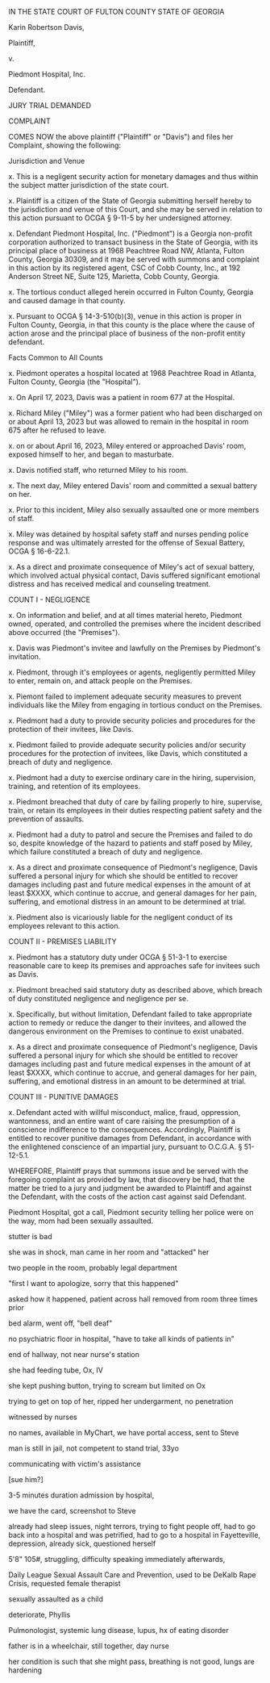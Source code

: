  

IN THE STATE COURT OF FULTON COUNTY
STATE OF GEORGIA

Karin Robertson Davis,

Plaintiff,

v.

Piedmont Hospital, Inc.

Defendant.

JURY TRIAL DEMANDED

COMPLAINT

COMES NOW the above plaintiff ("Plaintiff" or "Davis") and files her Complaint, showing the following:

Jurisdiction and Venue

x. This is a negligent security action for monetary damages and thus within the subject matter jurisdiction of the state court.

x. Plaintiff is a citizen of the State of Georgia submitting herself hereby to the jurisdiction and venue of this Court, and she may be served in relation to this action pursuant to OCGA § 9-11-5 by her undersigned attorney.

x. Defendant Piedmont Hospital, Inc. ("Piedmont") is a Georgia non-profit corporation authorized to transact business in the State of Georgia, with its principal place of business at 1968 Peachtree Road NW, Atlanta, Fulton County, Georgia 30309, and it may be served with summons and complaint in this action by its registered agent, CSC of Cobb County, Inc., at 192 Anderson Street NE, Suite 125, Marietta, Cobb County, Georgia.

x. The tortious conduct alleged herein occurred in Fulton County, Georgia and caused damage in that county.

x. Pursuant to OCGA § 14-3-510(b)(3), venue in this action is proper in Fulton County, Georgia, in that this county is the place where the cause of action arose and the principal place of business of the non-profit entity defendant.

Facts Common to All Counts

x. Piedmont operates a hospital located at 1968 Peachtree Road in Atlanta, Fulton County, Georgia (the "Hospital").

x. On April 17, 2023, Davis was a patient in room 677 at the Hospital.

x. Richard Miley ("Miley") was a former patient who had been discharged on or about April 13, 2023 but was allowed to remain in the hospital in room 675 after he refused to leave.

x. on or about April 16, 2023, Miley entered or approached Davis' room, exposed himself to her, and began to masturbate.

x. Davis notified staff, who returned Miley to his room.

x. The next day, Miley entered Davis' room and committed a sexual battery on her.

x. Prior to this incident, Miley also sexually assaulted one or more members of staff.

x. Miley was detained by hospital safety staff and nurses pending police response and was ultimately arrested for the offense of Sexual Battery, OCGA § 16-6-22.1.

x. As a direct and proximate consequence of Miley's act of sexual battery, which involved actual physical contact, Davis suffered significant emotional distress and has received medical and counseling treatment.

COUNT I - NEGLIGENCE

x. On information and belief, and at all times material hereto, Piedmont owned, operated, and controlled the premises where the incident described above occurred (the "Premises").

x. Davis was Piedmont's invitee and lawfully on the Premises by Piedmont's invitation.

x. Piedmont, through it's employees or agents, negligently permitted Miley to enter, remain on, and attack people on the Premises.

x. Piemont failed to implement adequate security measures to prevent individuals like the Miley from engaging in tortious conduct on the Premises.

x. Piedmont had a duty to provide security policies and procedures for the protection of their invitees, like Davis.

x. Piedmont failed to provide adequate security policies and/or security procedures for the protection of invitees, like Davis, which constituted a breach of duty and negligence.

x. Piedmont had a duty to exercise ordinary care in the hiring, supervision, training, and retention of its employees.

x. Piedmont breached that duty of care by failing properly to hire, supervise, train, or retain its employees in their duties respecting patient safety and the prevention of assaults.

x. Piedmont had a duty to patrol and secure the Premises and failed to do so, despite knowledge of the hazard to patients and staff posed by Miley, which failure constituted a breach of duty and negligence.

x. As a direct and proximate consequence of Piedmont's negligence, Davis suffered a personal injury for which she should be entitled to recover damages including past and future medical expenses in the amount of at least $XXXX, which continue to accrue, and general damages for her pain, suffering, and emotional distress in an amount to be determined at trial.

x. Piedment also is vicariously liable for the negligent conduct of its employees relevant to this action.

COUNT II - PREMISES LIABILITY

x. Piedmont has a statutory duty under OCGA § 51-3-1 to exercise reasonable care to keep its premises and approaches safe for invitees such as Davis.

x. Piedmont breached said statutory duty as described above, which breach of duty constituted negligence and negligence per se.

x. Specifically, but without limitation, Defendant failed to take appropriate action to remedy or reduce the danger to their invitees, and allowed the dangerous environment on the Premises to continue to exist unabated.

x. As a direct and proximate consequence of Piedmont's negligence, Davis suffered a personal injury for which she should be entitled to recover damages including past and future medical expenses in the amount of at least $XXXX, which continue to accrue, and general damages for her pain, suffering, and emotional distress in an amount to be determined at trial.

COUNT III - PUNITIVE DAMAGES

x. Defendant acted with willful misconduct, malice, fraud, oppression, wantonness, and an entire want of care raising the presumption of a conscience indifference to the consequences. Accordingly, Plaintiff is entitled to recover punitive damages from Defendant, in accordance with the enlightened conscience of an impartial jury, pursuant to O.C.G.A. § 51-12-5.1.

WHEREFORE, Plaintiff prays that summons issue and be served with the foregoing complaint as provided by law, that discovery be had, that the matter be tried to a jury and judgment be awarded to Plaintiff and against the Defendant, with the costs of the action cast against said Defendant.




Piedmont Hospital, got a call, Piedmont security telling her police were on the way, mom had been sexually assaulted.

stutter is bad

she was in shock, man came in her room and "attacked" her

two people in the room, probably legal department

"first I want to apologize, sorry that this happened"

asked how it happened, patient across hall removed from room three times prior

bed alarm, went off, "bell deaf"

no psychiatric floor in hospital, "have to take all kinds of patients in"

end of hallway, not near nurse's station

she had feeding tube, Ox, IV

she kept pushing button, trying to scream but limited on Ox

trying to get on top of her, ripped her undergarment, no penetration

witnessed by nurses

no names, available in MyChart, we have portal access, sent to Steve

man is still in jail, not competent to stand trial, 33yo

communicating with victim's assistance

[sue him?]

3-5 minutes duration admission by hospital,

we have the card, screenshot to Steve

already had sleep issues, night terrors, trying to fight people off, had to go back into a hospital and was petrified, had to go to a hospital in Fayetteville, depression, already sick, questioned herself

5'8" 105#, struggling, difficulty speaking immediately afterwards,

Daily League Sexual Assault Care and Prevention, used to be DeKalb Rape Crisis, requested female therapist

sexually assaulted as a child

deteriorate, Phyllis

Pulmonologist, systemic lung disease, lupus, hx of eating disorder

father is in a wheelchair, still together, day nurse

her condition is such that she might pass, breathing is not good, lungs are hardening


 


